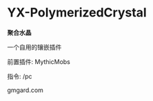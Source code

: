 # YX-PolymerizedCrystal
<p><b>聚合水晶</b></p>
<p>一个自用的镶嵌插件</p>
<p>前置插件: MythicMobs</p>
<p>指令: /pc</p>
gmgard.com
